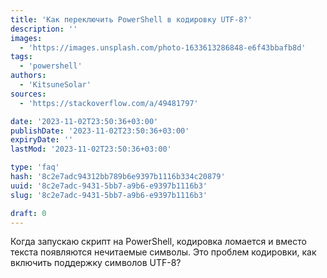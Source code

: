 ```yaml
---
title: 'Как переключить PowerShell в кодировку UTF-8?'
description: ''
images:
  - 'https://images.unsplash.com/photo-1633613286848-e6f43bbafb8d'
tags:
  - 'powershell'
authors:
  - 'KitsuneSolar'
sources:
  - 'https://stackoverflow.com/a/49481797'

date: '2023-11-02T23:50:36+03:00'
publishDate: '2023-11-02T23:50:36+03:00'
expiryDate: ''
lastMod: '2023-11-02T23:50:36+03:00'

type: 'faq'
hash: '8c2e7adc94312bb789b6e9397b1116b334c20879'
uuid: '8c2e7adc-9431-5bb7-a9b6-e9397b1116b3'
slug: '8c2e7adc-9431-5bb7-a9b6-e9397b1116b3'

draft: 0
---
```


Когда запускаю скрипт на PowerShell, кодировка ломается и вместо текста появляются нечитаемые символы. Это проблем кодировки, как включить поддержку символов UTF-8?

<!--more-->
